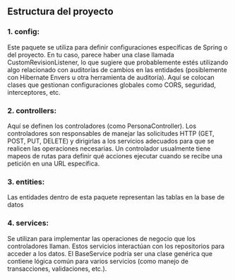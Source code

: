 ## Estructura del proyecto

### 1. config: 
Este paquete se utiliza para definir configuraciones específicas de Spring o del proyecto. En tu caso, parece haber una clase llamada CustomRevisionListener, lo que sugiere que probablemente estés utilizando algo relacionado con auditorías de cambios en las entidades (posiblemente con Hibernate Envers u otra herramienta de auditoría). Aquí se colocan clases que gestionan configuraciones globales como CORS, seguridad, interceptores, etc.

### 2. controllers: 
Aquí se definen los controladores (como PersonaController). Los controladores son responsables de manejar las solicitudes HTTP (GET, POST, PUT, DELETE) y dirigirlas a los servicios adecuados para que se realicen las operaciones necesarias. Un controlador usualmente tiene mapeos de rutas para definir qué acciones ejecutar cuando se recibe una petición en una URL específica.

### 3. entities:
Las entidades dentro de esta paquete representan las tablas en la base de datos

### 4. services:
Se utilizan para implementar las operaciones de negocio que los controladores llaman. Estos servicios interactúan con los repositorios para acceder a los datos. El BaseService podría ser una clase genérica que contiene lógica común para varios servicios (como manejo de transacciones, validaciones, etc.).
